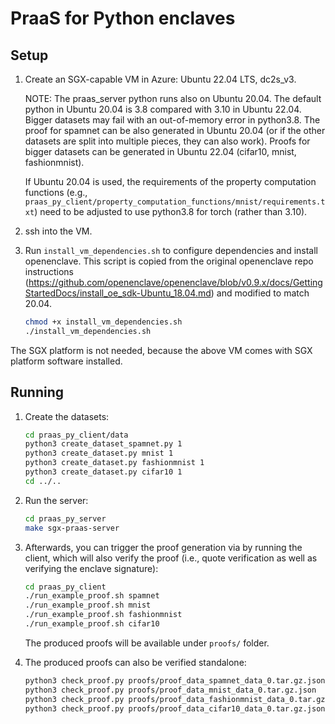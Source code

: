 # PraaS for Python enclaves

## Setup

1. Create an SGX-capable VM in Azure: Ubuntu 22.04 LTS, dc2s_v3.

	NOTE: The praas_server python runs also on Ubuntu 20.04. 
The default python in Ubuntu 20.04 is 3.8 compared with 3.10 in Ubuntu 22.04.
Bigger datasets may fail with an out-of-memory error in python3.8.
The proof for spamnet can be also generated in Ubuntu 20.04
(or if the other datasets are split into multiple pieces, they can also work).
Proofs for bigger datasets can be generated in Ubuntu 22.04 (cifar10, mnist, fashionmnist).

	If Ubuntu 20.04 is used, the requirements of the property computation functions
(e.g., `praas_py_client/property_computation_functions/mnist/requirements.txt`)
need to be adjusted to use python3.8 for torch (rather than 3.10).

2. ssh into the VM.

3. Run `install_vm_dependencies.sh` to configure dependencies and install openenclave. 
    This script is copied from the original openenclave repo instructions (https://github.com/openenclave/openenclave/blob/v0.9.x/docs/GettingStartedDocs/install_oe_sdk-Ubuntu_18.04.md) and modified to match 20.04.

	```bash
    chmod +x install_vm_dependencies.sh
    ./install_vm_dependencies.sh
	```

The SGX platform is not needed, because the above VM comes with SGX platform software installed.

## Running

1. Create the datasets:

	```bash
	cd praas_py_client/data
	python3 create_dataset_spamnet.py 1
	python3 create_dataset.py mnist 1
	python3 create_dataset.py fashionmnist 1
	python3 create_dataset.py cifar10 1
	cd ../..
	```

2. Run the server:

	```bash
	cd praas_py_server
	make sgx-praas-server
	```

3. Afterwards, you can trigger the proof generation via by running the client, which will also verify the proof (i.e., quote verification as well as verifying the enclave signature):

	```bash
	cd praas_py_client
	./run_example_proof.sh spamnet
	./run_example_proof.sh mnist
	./run_example_proof.sh fashionmnist
	./run_example_proof.sh cifar10
	```

	The produced proofs will be available under `proofs/` folder.

4. The produced proofs can also be verified standalone:

	```bash
	python3 check_proof.py proofs/proof_data_spamnet_data_0.tar.gz.json
	python3 check_proof.py proofs/proof_data_mnist_data_0.tar.gz.json
	python3 check_proof.py proofs/proof_data_fashionmnist_data_0.tar.gz.json
	python3 check_proof.py proofs/proof_data_cifar10_data_0.tar.gz.json
	```
